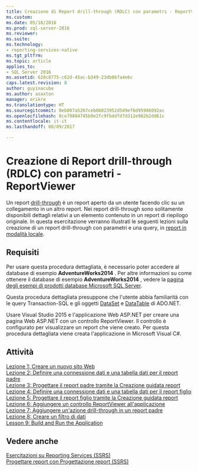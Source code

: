 ```yaml
---
title: Creazione di Report drill-through (RDLC) con parametri - ReportViewer | Documenti Microsoft
ms.custom: 
ms.date: 05/18/2016
ms.prod: sql-server-2016
ms.reviewer: 
ms.suite: 
ms.technology:
- reporting-services-native
ms.tgt_pltfrm: 
ms.topic: article
applies_to:
- SQL Server 2016
ms.assetid: 628c8775-c62d-45ac-b349-23db86fa4e6c
caps.latest.revision: 8
author: guyinacube
ms.author: asaxton
manager: erikre
ms.translationtype: HT
ms.sourcegitcommit: 0eb007a5207ceb0b023952d5d9ef6d95986092ac
ms.openlocfilehash: 8ce79884745b9e2fc9fbddfd7d312e982b2dd61c
ms.contentlocale: it-it
ms.lasthandoff: 08/09/2017

---
```

# <a name="create-drillthrough-rdlc-report-with-parameters---reportviewer"></a>Creazione di Report drill-through (RDLC) con parametri - ReportViewer
Un report [drill-through](http://technet.microsoft.com/library/ff519554.aspx) è un report aperto da un utente facendo clic su un collegamento in un altro report. Nei report drill-through sono solitamente disponibili dettagli relativi a un elemento contenuto in un report di riepilogo originale. In questa esercitazione verranno illustrati le seguenti lezioni sulla creazione di un report drill-through con parametri e una query, in [report in modalità locale](http://msdn.microsoft.com/library/ff487969.aspx).  
  
## <a name="requirements"></a>Requisiti  
Per usare questa procedura dettagliata, è necessario poter accedere al database di esempio **AdventureWorks2014** . Per altre informazioni su come ottenere il database di esempio **AdventureWorks2014** , vedere la [pagina degli esempi di prodotti database Microsoft SQL Server](http://msftdbprodsamples.codeplex.com/).  
  
Questa procedura dettagliata presuppone che l'utente abbia familiarità con le query Transaction-SQL e gli oggetti [DataSet](https://msdn.microsoft.com/library/system.data.dataset.aspx) e [DataTable](http://msdn.microsoft.com/library/system.data.datatable.aspx) di ADO.NET.  
  
Usare Visual Studio 2015 e l'applicazione Web ASP.NET per creare una pagina Web ASP.NET con un controllo ReportViewer. Il controllo è configurato per visualizzare un report che viene creato. Per questa procedura dettagliata viene creata l'applicazione in Microsoft Visual C#.  
  
## <a name="tasks"></a>Attività  
[Lezione 1: Creare un nuovo sito Web](../reporting-services/lesson-1-create-a-new-web-site.md)  
[Lezione 2: Definire una connessione dati e una tabella dati per il report padre](../reporting-services/lesson-2-define-a-data-connection-and-data-table-for-parent-report.md)  
[Lezione 3: Progettare il report padre tramite la Creazione guidata report](../reporting-services/lesson-3-design-the-parent-report-using-the-report-wizard.md)  
[Lezione 4: Definire una connessione dati e una tabella dati per il report figlio](../reporting-services/lesson-4-define-a-data-connection-and-data-table-for-child-report.md)  
[Lezione 5: Progettare il report figlio tramite la Creazione guidata report](../reporting-services/lesson-5-design-the-child-report-using-the-report-wizard.md)  
[Lezione 6: Aggiungere un controllo ReportViewer all'applicazione](../reporting-services/lesson-6-add-a-reportviewer-control-to-the-application.md)  
[Lezione 7: Aggiungere un'azione drill-through in un report padre](../reporting-services/lesson-7-add-drillthrough-action-on-parent-report.md)  
[Lezione 8: Creare un filtro di dati](../reporting-services/lesson-8-create-a-data-filter.md)  
[Lesson 9: Build and Run the Application](../reporting-services/lesson-9-build-and-run-the-application.md)  
  
## <a name="see-also"></a>Vedere anche  
[Esercitazioni su Reporting Services &#40;SSRS&#41;](../reporting-services/reporting-services-tutorials-ssrs.md)  
[Progettare report con Progettazione report &#40;SSRS&#41;](../reporting-services/tools/design-reporting-services-paginated-reports-with-report-designer-ssrs.md)  
  


